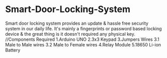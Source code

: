 # Smart-Door-Locking-System
Smart door locking system provides an update & hassle free security system in our daily life. It's mainly a fingerprints or password based locking device & the great thing is it doesn't required any physical key.
//Components Required
1.Arduino UNO
2.3x3 Keypad
3.Jumpers Wires
3.1 Male to Male wires
3.2 Male to Female wires
4.Relay Module
5.18650 Li-ion Battery
